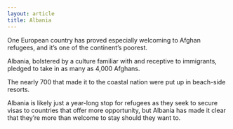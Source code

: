 ```yaml
---
layout: article
title: Albania
---
```

One European country has proved especially welcoming to Afghan refugees, and it’s one of the continent’s poorest.

Albania, bolstered by a culture familiar with and receptive to immigrants, pledged to take in as many as 4,000 Afghans.

The nearly 700 that made it to the coastal nation were put up in beach-side resorts.

Albania is likely just a year-long stop for refugees as they seek to secure visas to countries that offer more opportunity, but Albania has made it clear that they’re more than welcome to stay should they want to.